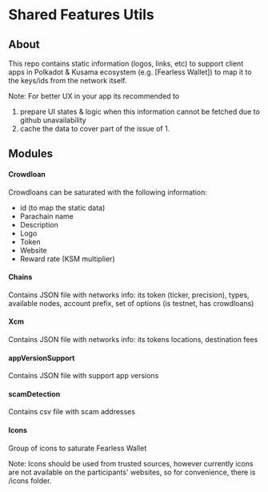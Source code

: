 # Shared Features Utils

## About 
This repo contains static information (logos, links, etc) to support client apps in Polkadot & Kusama ecosystem (e.g. [Fearless Wallet]) to map it to the keys/ids from the network itself.

Note: For better UX in your app its recommended to 
1. prepare UI states & logic when this information cannot be fetched due to github unavailability
2. cache the data to cover part of the issue of 1.

## Modules
#### Crowdloan
Crowdloans can be saturated with the following information:
* id (to map the static data)
* Parachain name
* Description
* Logo
* Token
* Website
* Reward rate (KSM multiplier)

#### Chains
Contains JSON file with networks info: its token (ticker, precision), types, available nodes, account prefix, set of options (is testnet, has crowdloans)

#### Xcm
Contains JSON file with networks info: its tokens locations, destination fees

#### appVersionSupport
Contains JSON file with support app versions

#### scamDetection
Contains csv file with scam addresses

#### Icons
Group of icons to saturate Fearless Wallet

Note: Icons should be used from trusted sources, however currently icons are not available on the participants' websites, so for convenience, there is /icons folder.
